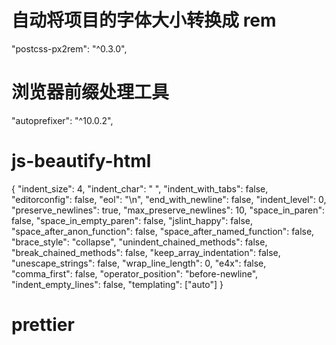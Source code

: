 # 自动将项目的字体大小转换成 rem

"postcss-px2rem": "^0.3.0",

# 浏览器前缀处理工具

"autoprefixer": "^10.0.2",

# js-beautify-html

{
"indent_size": 4,
"indent_char": " ",
"indent_with_tabs": false,
"editorconfig": false,
"eol": "\n",
"end_with_newline": false,
"indent_level": 0,
"preserve_newlines": true,
"max_preserve_newlines": 10,
"space_in_paren": false,
"space_in_empty_paren": false,
"jslint_happy": false,
"space_after_anon_function": false,
"space_after_named_function": false,
"brace_style": "collapse",
"unindent_chained_methods": false,
"break_chained_methods": false,
"keep_array_indentation": false,
"unescape_strings": false,
"wrap_line_length": 0,
"e4x": false,
"comma_first": false,
"operator_position": "before-newline",
"indent_empty_lines": false,
"templating": ["auto"]
}

# prettier

